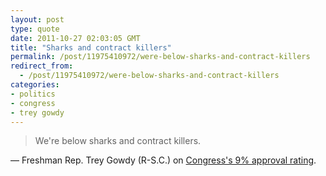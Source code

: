 ```yaml
---
layout: post
type: quote
date: 2011-10-27 02:03:05 GMT
title: "Sharks and contract killers"
permalink: /post/11975410972/were-below-sharks-and-contract-killers
redirect_from: 
  - /post/11975410972/were-below-sharks-and-contract-killers
categories:
- politics
- congress
- trey gowdy
---
```

<blockquote>We're below sharks and contract killers.</blockquote>
<p>— Freshman Rep. Trey Gowdy (R-S.C.) on <a href="http://www.politico.com/news/stories/1011/66956.html">Congress's 9% approval rating</a>.</p>